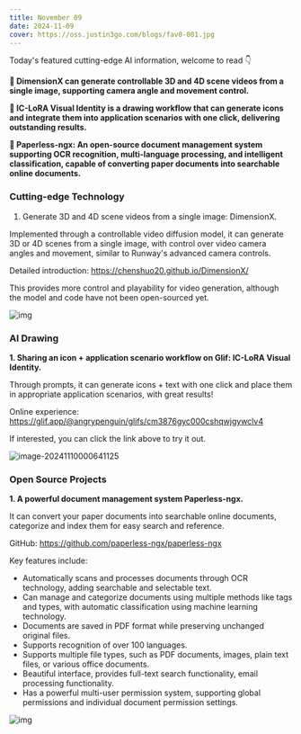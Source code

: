 ```yaml
---
title: November 09
date: 2024-11-09
cover: https://oss.justin3go.com/blogs/fav0-001.jpg
---
```


Today's featured cutting-edge AI information, welcome to read 👇

**🎥 DimensionX can generate controllable 3D and 4D scene videos from a single image, supporting camera angle and movement control.**

**🎨 IC-LoRA Visual Identity is a drawing workflow that can generate icons and integrate them into application scenarios with one click, delivering outstanding results.**

**📄 Paperless-ngx: An open-source document management system supporting OCR recognition, multi-language processing, and intelligent classification, capable of converting paper documents into searchable online documents.**



### Cutting-edge Technology

1. Generate 3D and 4D scene videos from a single image: DimensionX.

Implemented through a controllable video diffusion model, it can generate 3D or 4D scenes from a single image, with control over video camera angles and movement, similar to Runway's advanced camera controls.

Detailed introduction: https://chenshuo20.github.io/DimensionX/

This provides more control and playability for video generation, although the model and code have not been open-sourced yet.

![img](https://github.com/wenqsun/DimensionX/raw/main/assets/file/teaser.png)



### AI Drawing

**1. Sharing an icon + application scenario workflow on Glif: IC-LoRA Visual Identity.**

Through prompts, it can generate icons + text with one click and place them in appropriate application scenarios, with great results!

Online experience: https://glif.app/@angrypenguin/glifs/cm3876gyc000cshqwjgywclv4

If interested, you can click the link above to try it out.

![image-20241110000641125](https://cdn.jsdelivr.net/gh/freelander/oss@master/ai-daily/2024-11-10/image-20241110000641125.png)



### Open Source Projects

**1. A powerful document management system Paperless-ngx.**

It can convert your paper documents into searchable online documents, categorize and index them for easy search and reference.

GitHub: https://github.com/paperless-ngx/paperless-ngx

Key features include:

- Automatically scans and processes documents through OCR technology, adding searchable and selectable text.
- Can manage and categorize documents using multiple methods like tags and types, with automatic classification using machine learning technology.
- Documents are saved in PDF format while preserving unchanged original files.
- Supports recognition of over 100 languages.
- Supports multiple file types, such as PDF documents, images, plain text files, or various office documents.
- Beautiful interface, provides full-text search functionality, email processing functionality.
- Has a powerful multi-user permission system, supporting global permissions and individual document permission settings.

![img](https://raw.githubusercontent.com/paperless-ngx/paperless-ngx/main/docs/assets/screenshots/documents-smallcards.png)